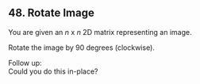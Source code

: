 ## 48. Rotate Image

You are given an *n* x *n* 2D matrix representing an image.

Rotate the image by 90 degrees (clockwise).

Follow up:  
Could you do this in-place?
